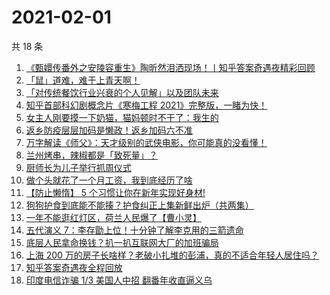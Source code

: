 # 2021-02-01

共 18 条

<!-- BEGIN ZHIHUVIDEO -->
<!-- 最后更新时间 Mon Feb 01 2021 07:09:31 GMT+0800 (CST) -->
1. [《甄嬛传番外之安陵容重生》陶昕然泪洒现场！丨知乎答案奇遇夜精彩回顾](https://www.zhihu.com/zvideo/1338150653835550720)
1. [「鼠」道难，难于上青天啊！](https://www.zhihu.com/zvideo/1338841032310333440)
1. [「对传统餐饮行业兴衰的个人见解」以及团队未来](https://www.zhihu.com/zvideo/1339265894627438593)
1. [知乎首部科幻剧概念片《寒梅工程 2021》完整版，一睹为快！](https://www.zhihu.com/zvideo/1339020918450556928)
1. [女主人刚要摸一下奶猫，猫妈顿时不干了：我生的](https://www.zhihu.com/zvideo/1338876303853322240)
1. [返乡防疫层层加码是懒政！返乡加码六不准](https://www.zhihu.com/zvideo/1339244984630411264)
1. [万字解读《师父》：天才级别的武侠电影，你可能真的没看懂！](https://www.zhihu.com/zvideo/1338443011962384384)
1. [兰州烤串，辣椒都是「致死量」？](https://www.zhihu.com/zvideo/1339208431019487232)
1. [厨师长为儿子举行抓周仪式](https://www.zhihu.com/zvideo/1339205267796205569)
1. [做个头就花了一个月工资，我到底经历了啥](https://www.zhihu.com/zvideo/1339022002800807936)
1. [【防止懒惰】 5 个习惯让你在新年实现好身材!](https://www.zhihu.com/zvideo/1339224540543193088)
1. [狗狗护食到底能不能揍？护食纠正上集新鲜出炉（共两集）](https://www.zhihu.com/zvideo/1338452628359815168)
1. [一年不能逛红灯区，荷兰人民爆了【曹小灵】](https://www.zhihu.com/zvideo/1338992931198939136)
1. [五代演义 7：李存勖上位！十分钟了解李克用的三箭遗命](https://www.zhihu.com/zvideo/1339001449883897856)
1. [底层人民拿命换钱？扒一扒互联网大厂的加班骗局](https://www.zhihu.com/zvideo/1339289582715269120)
1. [上海 200 万的房子长啥样？老破小扎堆的彭浦，真的不适合年轻人居住吗？](https://www.zhihu.com/zvideo/1338953639273529344)
1. [知乎答案奇遇夜全程回放](https://www.zhihu.com/zvideo/1337899403299422208)
1. [印度电信诈骗 1/3 美国人中招 翻番年收直逼义乌](https://www.zhihu.com/zvideo/1339207003726155777)
<!-- END ZHIHUVIDEO -->
